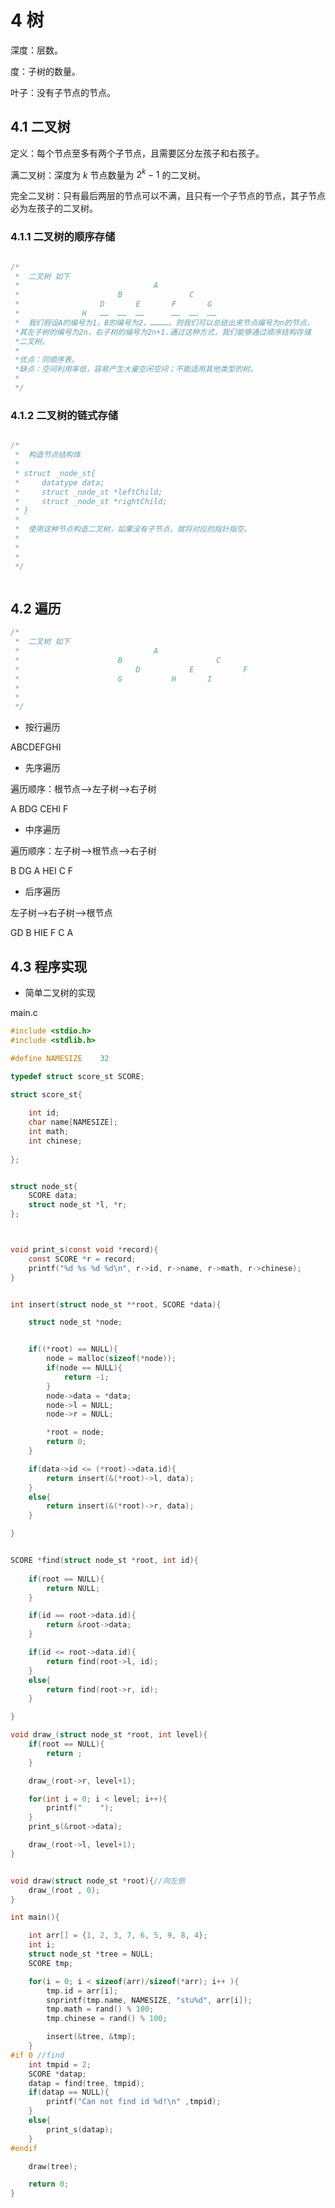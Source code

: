 # 4 树

深度：层数。

度：子树的数量。

叶子：没有子节点的节点。



## 4.1 二叉树

定义：每个节点至多有两个子节点，且需要区分左孩子和右孩子。

满二叉树：深度为 $k$ 节点数量为 $2^k-1$ 的二叉树。

完全二叉树：只有最后两层的节点可以不满，且只有一个子节点的节点，其子节点必为左孩子的二叉树。

### 4.1.1 二叉树的顺序存储



```c

/*	
 *	二叉树 如下
 *								A
 *						B				C
 *					D		E		F		G
 *				H	……	……	……		……	……	……
 *  我们假设A的编号为1，B的编号为2，…………。则我们可以总结出来节点编号为n的节点，
 *其左子树的编号为2n，右子树的编号为2n+1.通过这种方式，我们能够通过顺序结构存储
 *二叉树。
 *
 *优点：同顺序表。
 *缺点：空间利用率低，容易产生大量空闲空间；不能适用其他类型的树。
 *
 */


```







### 4.1.2 二叉树的链式存储



```c

/*
 *  构造节点结构体
 *
 * struct _node_st{
 *     datatype data;
 *     struct _node_st *leftChild;
 *     struct _node_st *rightChild;
 * }
 *
 *  使用这种节点构造二叉树，如果没有子节点，就将对应的指针指空。
 *
 *
 *
 */



```



## 4.2 遍历



```c
/*	
 *	二叉树 如下
 *								A
 *						B					  C
 *					 		D			E			F
 *						G			H		I	
 *  
 *
 */
```

* 按行遍历

ABCDEFGHI

* 先序遍历

遍历顺序：根节点-->左子树-->右子树

A  BDG  CEHI F

* 中序遍历

遍历顺序：左子树-->根节点-->右子树

B DG A  HEI C F

* 后序遍历

左子树-->右子树-->根节点

GD B HIE F C  A





## 4.3 程序实现

* 简单二叉树的实现

main.c

```c
#include <stdio.h>
#include <stdlib.h>

#define NAMESIZE    32

typedef struct score_st SCORE;

struct score_st{
      
    int id;
    char name[NAMESIZE];
    int math;
    int chinese;
           
};


struct node_st{
    SCORE data;
    struct node_st *l, *r; 
};



void print_s(const void *record){
    const SCORE *r = record;
    printf("%d %s %d %d\n", r->id, r->name, r->math, r->chinese);
}


int insert(struct node_st **root, SCORE *data){

    struct node_st *node;


    if((*root) == NULL){
        node = malloc(sizeof(*node));
        if(node == NULL){
            return -1;
        }
        node->data = *data;
        node->l = NULL;
        node->r = NULL;

        *root = node;
        return 0;
    }

    if(data->id <= (*root)->data.id){
        return insert(&(*root)->l, data);
    }
    else{
        return insert(&(*root)->r, data);
    }

}


SCORE *find(struct node_st *root, int id){
    
    if(root == NULL){
        return NULL;
    }

    if(id == root->data.id){
        return &root->data;
    }

    if(id <= root->data.id){
        return find(root->l, id);
    }
    else{
        return find(root->r, id);
    }

}

void draw_(struct node_st *root, int level){
    if(root == NULL){
        return ;
    }

    draw_(root->r, level+1);

    for(int i = 0; i < level; i++){
        printf("    ");
    }
    print_s(&root->data);

    draw_(root->l, level+1);
}


void draw(struct node_st *root){//向左倒
    draw_(root , 0);
}

int main(){

    int arr[] = {1, 2, 3, 7, 6, 5, 9, 8, 4};
    int i;
    struct node_st *tree = NULL;
    SCORE tmp;

    for(i = 0; i < sizeof(arr)/sizeof(*arr); i++ ){
        tmp.id = arr[i];
        snprintf(tmp.name, NAMESIZE, "stu%d", arr[i]);
        tmp.math = rand() % 100;
        tmp.chinese = rand() % 100;

        insert(&tree, &tmp);                
    }
#if 0 //find
    int tmpid = 2;
    SCORE *datap;
    datap = find(tree, tmpid);
    if(datap == NULL){
        printf("Can not find id %d!\n" ,tmpid);
    }
    else{
        print_s(datap);
    }
#endif

    draw(tree);

    return 0;
}
```



